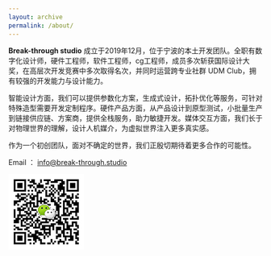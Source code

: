 ```yaml
---
layout: archive
permalink: /about/
---
```


**Break-through studio** 成立于2019年12月，位于宁波的本土开发团队。全职有数字化设计师，硬件工程师，软件工程师，cg工程师，成员多次斩获国际设计大奖，在高层次开发竞赛中多次取得名次，并同时运营跨专业社群 UDM Club，拥有较强的开发能力与设计能力。


智能设计方面，我们可以提供参数化方案，生成式设计，拓扑优化等服务，可针对特殊造型需要开发定制程序。硬件产品方面，从产品设计到原型测试，小批量生产到链接供应链、方案商，提供全栈服务，助力敏捷开发。媒体交互方面，我们长于对物理世界的理解，设计人机媒介，为虚拟世界注入更多真实感。

作为一个初创团队，面对不确定的世界，我们正殷切期待着更多合作的可能性。





Email ： info@break-through.studio

![](/images/wechat.jpg) 



